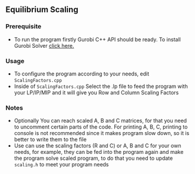 ## Equilibrium Scaling

### Prerequisite
- To run the program firstly Gurobi C++ API should be ready. To install Gurobi Solver [click here.](https://www.gurobi.com/free-trial/ "Gurobi Solver Website")

### Usage
- To configure the program according to your needs, edit `ScalingFactors.cpp`
- Inside of `ScalingFactors.cpp` Select the .lp file to feed the program with your LP/IP/MIP and it will give you Row and Column Scaling Factors 
 
### Notes 
- Optionally You can reach scaled A, B and C matrices, for that you need to uncomment certain parts of the code. For printing A, B, C, printing to console is not recommended since it makes program slow down, so it is better to write them to the file  
- Use can use the scaling factors (R and C) or A, B and C for your own needs, for example, they can be fed into the program again and make the program solve scaled program, to do that you need to update `scaling.h` to meet your program needs
